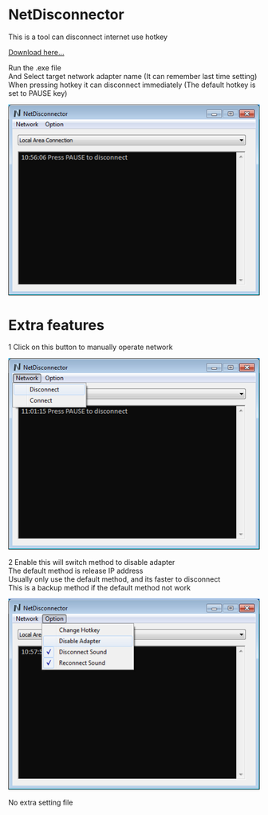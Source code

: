 # NetDisconnector

This is a tool can disconnect internet use hotkey  

[Download here...](https://github.com/Barracuda10/NetDisconnector/releases/download/1.0/NetDisconnector.exe)

Run the .exe file  
And Select target network adapter name  (It can remember last time setting)  
When pressing hotkey it can disconnect immediately  (The default hotkey is set to PAUSE key)  


![img](https://raw.githubusercontent.com/Barracuda10/others/master/NetDisconnector/netdisconnector_main.png?token=AHWAOFFFNR4TIK4XGH3ESJK6EESXA)



# Extra features

1 Click on this button to manually operate network  

![img](https://raw.githubusercontent.com/Barracuda10/others/master/NetDisconnector/netdisconnector_manul.png)


  
  
2 Enable this will switch method to disable adapter    
The default method is release IP address  
Usually only use the default method, and its faster to disconnect  
This is a backup method if the default method not work  

![img](https://raw.githubusercontent.com/Barracuda10/others/master/NetDisconnector/netdisconnector_method.png)

No extra setting file  
